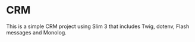 # CRM
This is a simple CRM project using Slim 3 that includes Twig, dotenv, Flash messages and Monolog.
